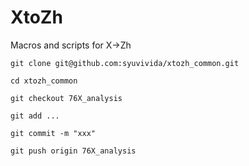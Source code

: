 XtoZh
=====
Macros and scripts for X->Zh

```
git clone git@github.com:syuvivida/xtozh_common.git

cd xtozh_common

git checkout 76X_analysis

git add ...

git commit -m "xxx"

git push origin 76X_analysis
```
